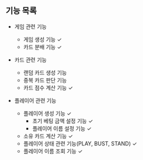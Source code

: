 ## 기능 목록

- 게임 관련 기능
    - 게임 생성 기능 ✓
    - 카드 분배 기능 ✓

- 카드 관련 기능
    - 랜덤 카드 생성 기능
    - 중복 카드 판단 기능
    - 카드 점수 계산 기능 ✓

- 플레이어 관련 기능
    - 플레이어 생성 기능 ✓
        - 초기 베팅 금액 설정 기능 ✓
        - 플레이어 이름 설정 기능 ✓
    - 소유 카드 계산 기능 ✓
    - 플레이어 상태 관련 기능(PLAY, BUST, STAND) ✓
    - 플레이어 이름 조회 기능 ✓
